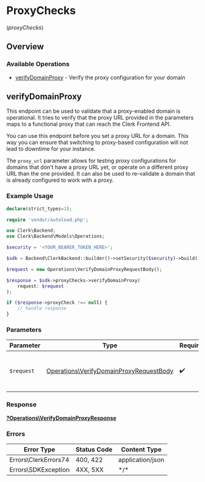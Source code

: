 # ProxyChecks
(*proxyChecks*)

## Overview

### Available Operations

* [verifyDomainProxy](#verifydomainproxy) - Verify the proxy configuration for your domain

## verifyDomainProxy

This endpoint can be used to validate that a proxy-enabled domain is operational.
It tries to verify that the proxy URL provided in the parameters maps to a functional proxy that can reach the Clerk Frontend API.

You can use this endpoint before you set a proxy URL for a domain. This way you can ensure that switching to proxy-based
configuration will not lead to downtime for your instance.

The `proxy_url` parameter allows for testing proxy configurations for domains that don't have a proxy URL yet, or operate on
a different proxy URL than the one provided. It can also be used to re-validate a domain that is already configured to work with a proxy.

### Example Usage

```php
declare(strict_types=1);

require 'vendor/autoload.php';

use Clerk\Backend;
use Clerk\Backend\Models\Operations;

$security = '<YOUR_BEARER_TOKEN_HERE>';

$sdk = Backend\ClerkBackend::builder()->setSecurity($security)->build();

$request = new Operations\VerifyDomainProxyRequestBody();

$response = $sdk->proxyChecks->verifyDomainProxy(
    request: $request
);

if ($response->proxyCheck !== null) {
    // handle response
}
```

### Parameters

| Parameter                                                                                          | Type                                                                                               | Required                                                                                           | Description                                                                                        |
| -------------------------------------------------------------------------------------------------- | -------------------------------------------------------------------------------------------------- | -------------------------------------------------------------------------------------------------- | -------------------------------------------------------------------------------------------------- |
| `$request`                                                                                         | [Operations\VerifyDomainProxyRequestBody](../../Models/Operations/VerifyDomainProxyRequestBody.md) | :heavy_check_mark:                                                                                 | The request object to use for the request.                                                         |

### Response

**[?Operations\VerifyDomainProxyResponse](../../Models/Operations/VerifyDomainProxyResponse.md)**

### Errors

| Error Type           | Status Code          | Content Type         |
| -------------------- | -------------------- | -------------------- |
| Errors\ClerkErrors74 | 400, 422             | application/json     |
| Errors\SDKException  | 4XX, 5XX             | \*/\*                |